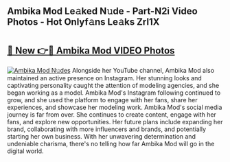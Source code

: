 ## Ambika Mod Le𝚊ked N𝚞de - Part-N2i Video Photos - Hot Onlyf𝚊ns Le𝚊ks Zrl1X

# <h2><a href="http://ab92463.deff.icu/?id=Ambika+Mod">🔗 New 👉🔴 Ambika Mod VIDEO Photos</a></h2>

[![Ambika Mod N𝚞des](https://i.imgur.com/rIISA9y.gif)](http://ab92463.deff.icu/?id=Ambika+Mod)
Alongside her YouTube channel, Ambika Mod also maintained an active presence on Instagram. Her stunning looks and captivating personality caught the attention of modeling agencies, and she began working as a model. Ambika Mod's Instagram following continued to grow, and she used the platform to engage with her fans, share her experiences, and showcase her modeling work. Ambika Mod's social media journey is far from over. She continues to create content, engage with her fans, and explore new opportunities. Her future plans include expanding her brand, collaborating with more influencers and brands, and potentially starting her own business. With her unwavering determination and undeniable charisma, there's no telling how far Ambika Mod will go in the digital world.
